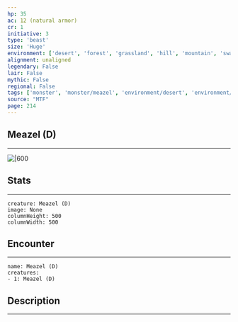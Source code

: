 ```yaml
---
hp: 35
ac: 12 (natural armor)
cr: 1
initiative: 3
type: 'beast'    
size: 'Huge'
environment: ['desert', 'forest', 'grassland', 'hill', 'mountain', 'swamp', 'underdark', 'urban']
alignment: unaligned
legendary: False
lair: False
mythic: False
regional: False
tags: ['monster', 'monster/meazel', 'environment/desert', 'environment/forest', 'environment/grassland', 'environment/hill', 'environment/mountain', 'environment/swamp', 'environment/underdark', 'environment/urban']
source: "MTF"
page: 214
---
```


## Meazel (D)
---

![|600](D:/Program%20Files/5e.tools/img/bestiary/MTF/Meazel.jpg)

## Stats
---

```statblock
creature: Meazel (D)
image: None
columnHeight: 500
columnWidth: 500
```

## Encounter
---

```encounter-table
name: Meazel (D)
creatures:
- 1: Meazel (D)
```

## Description
---




